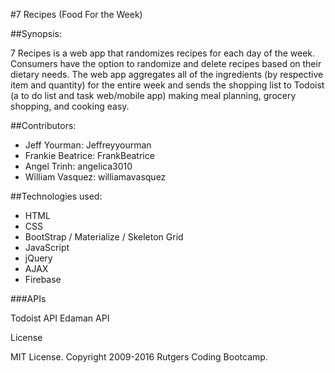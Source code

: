 #7 Recipes (Food For the Week) 

##Synopsis:

7 Recipes is a web app that randomizes recipes for each day of the week. Consumers have the option to randomize and delete recipes based on their dietary needs. The web app aggregates all of the ingredients (by respective item and quantity) for the entire week and sends the shopping list to Todoist (a to do list and task web/mobile app) making meal planning, grocery shopping, and cooking easy.


##Contributors:

- Jeff Yourman:  Jeffreyyourman
- Frankie Beatrice: FrankBeatrice
- Angel Trinh: angelica3010
- William Vasquez: williamavasquez


##Technologies used:

- HTML
- CSS
- BootStrap / Materialize / Skeleton Grid
- JavaScript
- jQuery
- AJAX
- Firebase

###APIs

Todoist API
Edaman API



License

MIT License. Copyright 2009-2016 Rutgers Coding Bootcamp.
